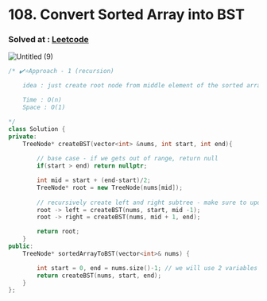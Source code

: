 # 108. Convert Sorted Array into BST 

### Solved at : [Leetcode](https://leetcode.com/problems/convert-sorted-array-to-binary-search-tree/description/)

![Untitled (9)](https://github.com/yashasviyadav1/DSA-Questions/assets/124666305/ca40bfa2-6ac1-46df-a553-63a6836a35de)


```cpp
/* ✔️⭐Approach - 1 (recursion)

    idea : just create root node from middle element of the sorted array, and recursively create the left and right subtrees from the remaining 2 parts of the array

    Time : O(n)  
    Space : O(1) 

*/
class Solution {
private:
    TreeNode* createBST(vector<int> &nums, int start, int end){
        
        // base case - if we gets out of range, return null
        if(start > end) return nullptr;

        int mid = start + (end-start)/2;
        TreeNode* root = new TreeNode(nums[mid]);
        
        // recursively create left and right subtree - make sure to update the start and end
        root -> left = createBST(nums, start, mid -1);  
        root -> right = createBST(nums, mid + 1, end);

        return root;
    }
public:
    TreeNode* sortedArrayToBST(vector<int>& nums) {

        int start = 0, end = nums.size()-1; // we will use 2 variables to point to indices so that we can divide the array
        return createBST(nums, start, end);
    }
};

```
